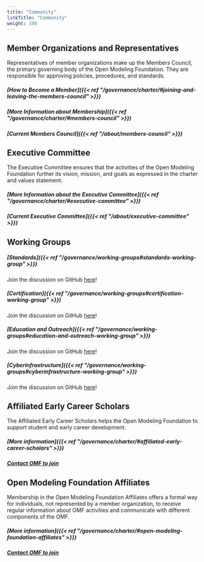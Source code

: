 ```yaml
---
title: "Community"
linkTitle: "Community"
weight: 100
---
```


## Member Organizations and Representatives

Representatives of member organizations make up the Members Council, the primary governing body of the Open Modeling Foundation. They are responsible for approving policies, procedures, and standards.

##### __[How to Become a Member]({{< ref "/governance/charter/#joining-and-leaving-the-members-council" >}})__

##### __[More Information about Membership]({{< ref "/governance/charter/#members-council" >}})__

##### __[Current Members Council]({{< ref "/about/members-council" >}})__

## Executive Committee

The Executive Committee ensures that the activities of the Open Modeling Foundation further its vision, mission, and goals as expressed in the charter and values statement.

##### __[More Information about the Executive Committee]({{< ref "/governance/charter/#executive-committee" >}})__

##### __[Current Executive Committee]({{< ref "/about/executive-committee" >}})__

## Working Groups

##### __[Standards]({{< ref "/governance/working-groups#standards-working-group" >}})__

Join the discussion on GitHub [here](https://github.com/openmodelingfoundation/openmodelingfoundation.github.io/discussions/categories/wg-standards)!

##### __[Certification]({{< ref "/governance/working-groups#certification-working-group" >}})__

Join the discussion on GitHub [here](https://github.com/openmodelingfoundation/openmodelingfoundation.github.io/discussions/categories/wg-certification)!

##### __[Education and Outreach]({{< ref "/governance/working-groups#education-and-outreach-working-group" >}})__

Join the discussion on GitHub [here](https://github.com/openmodelingfoundation/openmodelingfoundation.github.io/discussions/categories/wg-education-and-outreach)!

##### __[Cyberinfrastructure]({{< ref "/governance/working-groups#cyberinfrastructure-working-group" >}})__

Join the discussion on GitHub [here](https://github.com/openmodelingfoundation/openmodelingfoundation.github.io/discussions/categories/cyberinfrastructure)!

## Affiliated Early Career Scholars

The Affiliated Early Career Scholars helps the Open Modeling Foundation to support student and early career development.

##### __[More information]({{< ref "/governance/charter/#affiliated-early-career-scholars" >}})__
##### __[Contact OMF to join](mailto:support@openmodelingfoundation.org)__

## Open Modeling Foundation Affiliates

Membership in the Open Modeling Foundation Affiliates offers a formal way for individuals, not represented by a member organization, to receive regular information about OMF activities and communicate with different components of the OMF.

##### __[More information]({{< ref "/governance/charter/#open-modeling-foundation-affiliates" >}})__
##### __[Contact OMF to join](mailto:support@openmodelingfoundation.org)__
